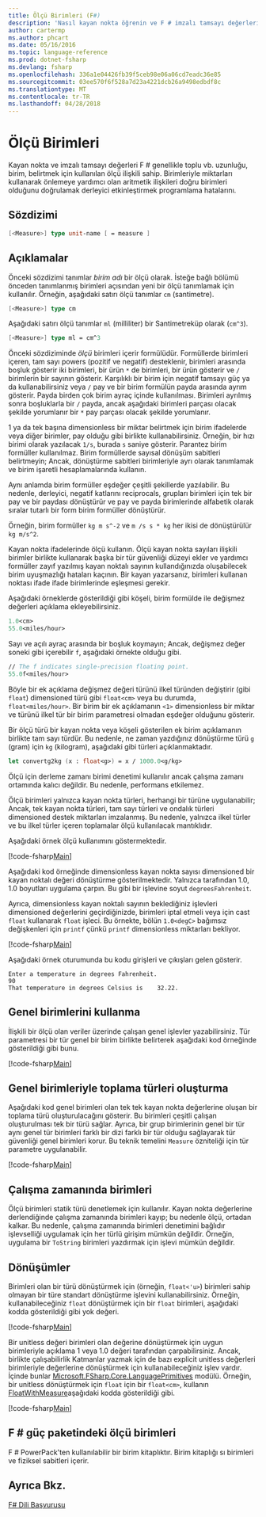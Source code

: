 ```yaml
---
title: Ölçü Birimleri (F#)
description: 'Nasıl kayan nokta öğrenin ve F # imzalı tamsayı değerleri, genellikle uzunluğu, ses ve yığın belirtmek için kullanılan ölçü ilişkili.'
author: cartermp
ms.author: phcart
ms.date: 05/16/2016
ms.topic: language-reference
ms.prod: dotnet-fsharp
ms.devlang: fsharp
ms.openlocfilehash: 336a1e04426fb39f5ceb98e06a06cd7eadc36e85
ms.sourcegitcommit: 03ee570f6f528a7d23a4221dcb26a9498edbdf8c
ms.translationtype: MT
ms.contentlocale: tr-TR
ms.lasthandoff: 04/28/2018
---
```

# <a name="units-of-measure"></a>Ölçü Birimleri

Kayan nokta ve imzalı tamsayı değerleri F # genellikle toplu vb. uzunluğu, birim, belirtmek için kullanılan ölçü ilişkili sahip. Birimleriyle miktarları kullanarak önlemeye yardımcı olan aritmetik ilişkileri doğru birimleri olduğunu doğrulamak derleyici etkinleştirmek programlama hatalarını.


## <a name="syntax"></a>Sözdizimi

```fsharp
[<Measure>] type unit-name [ = measure ]
```

## <a name="remarks"></a>Açıklamalar
Önceki sözdizimi tanımlar *birim adı* bir ölçü olarak. İsteğe bağlı bölümü önceden tanımlanmış birimleri açısından yeni bir ölçü tanımlamak için kullanılır. Örneğin, aşağıdaki satırı ölçü tanımlar `cm` (santimetre).

```fsharp
[<Measure>] type cm
```

Aşağıdaki satırı ölçü tanımlar `ml` (milliliter) bir Santimetreküp olarak (`cm^3`).

```fsharp
[<Measure>] type ml = cm^3
```

Önceki sözdiziminde *ölçü* birimleri içerir formülüdür. Formüllerde birimleri içeren, tam sayı powers (pozitif ve negatif) desteklenir, birimleri arasında boşluk gösterir iki birimleri, bir ürün `*` de birimleri, bir ürün gösterir ve `/` birimlerin bir sayının gösterir. Karşılıklı bir birim için negatif tamsayı güç ya da kullanabilirsiniz veya `/` pay ve bir birim formülün payda arasında ayrım gösterir. Payda birden çok birim ayraç içinde kullanılması. Birimleri ayrılmış sonra boşluklarla bir `/` payda, ancak aşağıdaki birimleri parçası olacak şekilde yorumlanır bir `*` pay parçası olacak şekilde yorumlanır.

1 ya da tek başına dimensionless bir miktar belirtmek için birim ifadelerde veya diğer birimler, pay olduğu gibi birlikte kullanabilirsiniz. Örneğin, bir hızı birimi olarak yazılacak `1/s`, burada `s` saniye gösterir. Parantez birim formüller kullanılmaz. Birim formüllerde sayısal dönüşüm sabitleri belirtmeyin; Ancak, dönüştürme sabitleri birimleriyle ayrı olarak tanımlamak ve birim işaretli hesaplamalarında kullanın.

Aynı anlamda birim formüller eşdeğer çeşitli şekillerde yazılabilir. Bu nedenle, derleyici, negatif katlarını reciprocals, grupları birimleri için tek bir pay ve bir paydası dönüştürür ve pay ve payda birimlerinde alfabetik olarak sıralar tutarlı bir form birim formüller dönüştürür.

Örneğin, birim formüller `kg m s^-2` ve `m /s s * kg` her ikisi de dönüştürülür `kg m/s^2`.

Kayan nokta ifadelerinde ölçü kullanın. Ölçü kayan nokta sayıları ilişkili birimler birlikte kullanarak başka bir tür güvenliği düzeyi ekler ve yardımcı formüller zayıf yazılmış kayan noktalı sayının kullandığınızda oluşabilecek birim uyuşmazlığı hataları kaçının. Bir kayan yazarsanız, birimleri kullanan noktası ifade ifade birimlerinde eşleşmesi gerekir.

Aşağıdaki örneklerde gösterildiği gibi köşeli, birim formülde ile değişmez değerleri açıklama ekleyebilirsiniz.

```fsharp
1.0<cm>
55.0<miles/hour>
```

Sayı ve açılı ayraç arasında bir boşluk koymayın; Ancak, değişmez değer soneki gibi içerebilir `f`, aşağıdaki örnekte olduğu gibi.

```fsharp
// The f indicates single-precision floating point.
55.0f<miles/hour>
```

Böyle bir ek açıklama değişmez değeri türünü ilkel türünden değiştirir (gibi `float`) dimensioned türü gibi `float<cm>` veya bu durumda, `float<miles/hour>`. Bir birim bir ek açıklamanın `<1>` dimensionless bir miktar ve türünü ilkel tür bir birim parametresi olmadan eşdeğer olduğunu gösterir.

Bir ölçü türü bir kayan nokta veya köşeli gösterilen ek birim açıklamanın birlikte tam sayı türdür. Bu nedenle, ne zaman yazdığınız dönüştürme türü `g` (gram) için `kg` (kilogram), aşağıdaki gibi türleri açıklanmaktadır.

```fsharp
let convertg2kg (x : float<g>) = x / 1000.0<g/kg>
```

Ölçü için derleme zamanı birimi denetimi kullanılır ancak çalışma zamanı ortamında kalıcı değildir. Bu nedenle, performans etkilemez.

Ölçü birimleri yalnızca kayan nokta türleri, herhangi bir türüne uygulanabilir; Ancak, tek kayan nokta türleri, tam sayı türleri ve ondalık türleri dimensioned destek miktarları imzalanmış. Bu nedenle, yalnızca ilkel türler ve bu ilkel türler içeren toplamalar ölçü kullanılacak mantıklıdır.

Aşağıdaki örnek ölçü kullanımını göstermektedir.

[!code-fsharp[Main](../../../samples/snippets/fsharp/lang-ref-2/snippet6901.fs)]
    
Aşağıdaki kod örneğinde dimensionless kayan nokta sayısı dimensioned bir kayan noktalı değeri dönüştürme gösterilmektedir. Yalnızca tarafından 1.0, 1.0 boyutları uygulama çarpın. Bu gibi bir işlevine soyut `degreesFahrenheit`.

Ayrıca, dimensionless kayan noktalı sayının beklediğiniz işlevleri dimensioned değerlerini geçirdiğinizde, birimleri iptal etmeli veya için cast `float` kullanarak `float` işleci. Bu örnekte, bölün `1.0<degC>` bağımsız değişkenleri için `printf` çünkü `printf` dimensionless miktarları bekliyor.

[!code-fsharp[Main](../../../samples/snippets/fsharp/lang-ref-2/snippet6902.fs)]

Aşağıdaki örnek oturumunda bu kodu girişleri ve çıkışları gelen gösterir.

```
Enter a temperature in degrees Fahrenheit.
90
That temperature in degrees Celsius is    32.22.
```

## <a name="using-generic-units"></a>Genel birimlerini kullanma
İlişkili bir ölçü olan veriler üzerinde çalışan genel işlevler yazabilirsiniz. Tür parametresi bir tür genel bir birim birlikte belirterek aşağıdaki kod örneğinde gösterildiği gibi bunu.

[!code-fsharp[Main](../../../samples/snippets/fsharp/lang-ref-2/snippet6903.fs)]
    
## <a name="creating-aggregate-types-with-generic-units"></a>Genel birimleriyle toplama türleri oluşturma
Aşağıdaki kod genel birimleri olan tek tek kayan nokta değerlerine oluşan bir toplama türü oluşturulacağını gösterir. Bu birimleri çeşitli çalışan oluşturulması tek bir türü sağlar. Ayrıca, bir grup birimlerinin genel bir tür aynı genel tür birimleri farklı bir dizi farklı bir tür olduğu sağlayarak tür güvenliği genel birimleri korur. Bu teknik temelini `Measure` özniteliği için tür parametre uygulanabilir.

[!code-fsharp[Main](../../../samples/snippets/fsharp/lang-ref-2/snippet6904.fs)]
    
## <a name="units-at-runtime"></a>Çalışma zamanında birimleri
Ölçü birimleri statik türü denetlemek için kullanılır. Kayan nokta değerlerine derlendiğinde çalışma zamanında birimleri kayıp; bu nedenle ölçü, ortadan kalkar. Bu nedenle, çalışma zamanında birimleri denetimini bağlıdır işlevselliği uygulamak için her türlü girişim mümkün değildir. Örneğin, uygulama bir `ToString` birimleri yazdırmak için işlevi mümkün değildir.


## <a name="conversions"></a>Dönüşümler
Birimleri olan bir türü dönüştürmek için (örneğin, `float<'u>`) birimleri sahip olmayan bir türe standart dönüştürme işlevini kullanabilirsiniz. Örneğin, kullanabileceğiniz `float` dönüştürmek için bir `float` birimleri, aşağıdaki kodda gösterildiği gibi yok değeri.

[!code-fsharp[Main](../../../samples/snippets/fsharp/lang-ref-2/snippet6905.fs)]

Bir unitless değeri birimleri olan değerine dönüştürmek için uygun birimleriyle açıklama 1 veya 1.0 değeri tarafından çarpabilirsiniz. Ancak, birlikte çalışabilirlik Katmanlar yazmak için de bazı explicit unitless değerleri birimleriyle değerlerine dönüştürmek için kullanabileceğiniz işlev vardır. İçinde bunlar [Microsoft.FSharp.Core.LanguagePrimitives](https://msdn.microsoft.com/library/69d08ac5-5d51-4c20-bf1e-850fd312ece3) modülü. Örneğin, bir unitless dönüştürmek için `float` için bir `float<cm>`, kullanın [FloatWithMeasure](https://msdn.microsoft.com/library/69520bc7-d67b-46b8-9004-7cac9646b8d9)aşağıdaki kodda gösterildiği gibi.

[!code-fsharp[Main](../../../samples/snippets/fsharp/lang-ref-2/snippet6906.fs)]
    
## <a name="units-of-measure-in-the-f-power-pack"></a>F # güç paketindeki ölçü birimleri
F # PowerPack'ten kullanılabilir bir birim kitaplıktır. Birim kitaplığı sı birimleri ve fiziksel sabitleri içerir.


## <a name="see-also"></a>Ayrıca Bkz.
[F# Dili Başvurusu](index.md)
